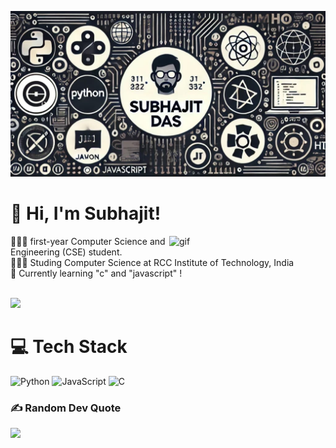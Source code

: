 ![Banner](https://github.com/Subhajit-das21/Subhajit-das21/blob/main/banner.jpg?raw=true)

# 👋 Hi, I'm Subhajit!
<img align="right" alt="gif" width="250" src="https://gist.githubusercontent.com/theAdityaNVS/f5b585d1082da2dffffea32434f37956/raw/7f9552d0a179b4f84059259fa878199e369b069c/GitHub-logo.gif">
👩🏻‍💻 first-year Computer Science and Engineering (CSE) student. <br/>
👩🏻‍🎓 Studing Computer Science at RCC Institute of Technology, India<br/>
💭 Currently learning "c" and "javascript" !<br/> 

<!-- GitHub stats from https://github.com/anuraghazra/github-readme-stats -->
<br/>![](https://github-readme-stats.vercel.app/api?username=Subhajit-das21&theme=radical&hide_border=false&include_all_commits=false&count_private=false)<br/>

# 💻 Tech Stack
![Python](https://img.shields.io/badge/python-3670A0?style=for-the-badge&logo=python&logoColor=ffdd54) ![JavaScript](https://img.shields.io/badge/javascript-%23323330.svg?style=for-the-badge&logo=javascript&logoColor=%23F7DF1E) ![C](https://img.shields.io/badge/c-%2300599C.svg?style=for-the-badge&logo=c&logoColor=white)

### ✍️ Random Dev Quote
![](https://quotes-github-readme.vercel.app/api?type=horizontal&theme=radical)


